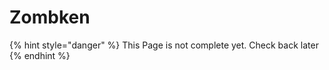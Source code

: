 # Zombken

{% hint style="danger" %}
This Page is not complete yet. Check back later
{% endhint %}

